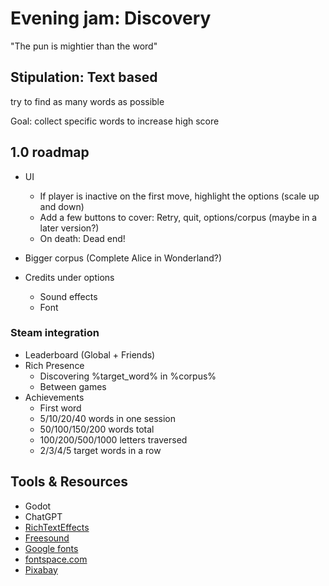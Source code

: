 # Evening jam: Discovery

"The pun is mightier than the word"

## Stipulation: Text based

try to find as many words as possible

Goal: collect specific words to increase high score

## 1.0 roadmap

- UI
  - If player is inactive on the first move, highlight the options (scale up and down)
  - Add a few buttons to cover: Retry, quit, options/corpus (maybe in a later version?)
  - On death: Dead end!

- Bigger corpus (Complete Alice in Wonderland?)
- Credits under options
  - Sound effects
  - Font

### Steam integration

- Leaderboard (Global + Friends)
- Rich Presence
  - Discovering %target_word% in %corpus%
  - Between games
- Achievements
  - First word
  - 5/10/20/40 words in one session
  - 50/100/150/200 words total
  - 100/200/500/1000 letters traversed
  - 2/3/4/5 target words in a row

## Tools & Resources

- Godot
- ChatGPT
- [RichTextEffects](https://github.com/teebarjunk/godot-text_effects)
- [Freesound](https://freesound.org/)
- [Google fonts](https://fonts.google.com/)
- [fontspace.com](https://www.fontspace.com/)
- [Pixabay](https://pixabay.com/)
